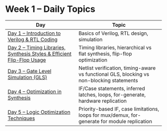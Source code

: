 # Week 1 – Daily Topics

| Day | Topic |
|-----|-------|
| [Day 1 – Introduction to Verilog & RTL Coding](#day-1-introduction-to-verilog--rtl-coding) | Basics of Verilog, RTL design, simulation |
| [Day 2 – Timing Libraries, Synthesis Styles & Efficient Flip-Flop Usage](#day-2-timing-libraries-synthesis-styles--efficient-flip-flop-usage) | Timing libraries, hierarchical vs flat synthesis, flip-flop optimization |
| [Day 3 – Gate Level Simulation (GLS)](#day-3-gate-level-simulation-gls) | Netlist verification, timing-aware vs functional GLS, blocking vs non-blocking statements |
| [Day 4 – Optimization in Synthesis](#day-4-optimization-in-synthesis) | IF/Case statements, inferred latches, loops, for-generate, hardware replication |
| [Day 5 – Logic Optimization Techniques](#day-5-logic-optimization-techniques) | Priority-based IF, case limitations, loops for mux/demux, for-generate for module replication |
